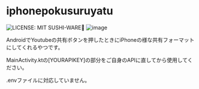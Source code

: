 # iphonepokusuruyatu
![LICENSE: MIT SUSHI-WARE🍣](https://raw.githubusercontent.com/watasuke102/mit-sushi-ware/master/MIT-SUSHI-WARE.svg)
![image](https://user-images.githubusercontent.com/26848713/131595147-cae6c2a5-9851-4e7d-881f-23f16bc08f5a.png)

AndroidでYoutubeの共有ボタンを押したときにiPhoneの様な共有フォーマットにしてくれるやつです。

MainActivity.ktの[YOURAPIKEY]の部分をご自身のAPIに直してから使用してください。

.envファイルに対応していません。
